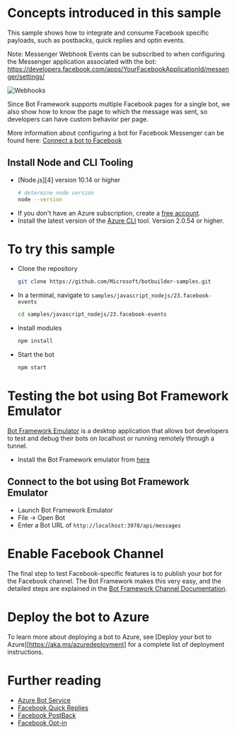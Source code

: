 # Concepts introduced in this sample

This sample shows how to integrate and consume Facebook specific payloads, such as postbacks, quick replies and optin events.

Note: Messenger Webhook Events can be subscribed to when configuring the Messenger application associated with the bot:
https://developers.facebook.com/apps/YourFacebookApplicationId/messenger/settings/

![Webhooks](Webhooks.png)

Since Bot Framework supports multiple Facebook pages for a single bot, we also show how to know the page to which the message was sent, so developers can have custom behavior per page.

More information about configuring a bot for Facebook Messenger can be found here: [Connect a bot to Facebook](https://docs.microsoft.com/en-us/azure/bot-service/bot-service-channel-connect-facebook)

## Install Node and CLI Tooling
- [Node.js][4] version 10.14 or higher
    ```bash
    # determine node version
    node --version
    ```
- If you don't have an Azure subscription, create a [free account](https://azure.microsoft.com/free/).
- Install the latest version of the [Azure CLI](https://docs.microsoft.com/cli/azure/install-azure-cli?view=azure-cli-latest) tool. Version 2.0.54 or higher.

# To try this sample
- Clone the repository
    ```bash
    git clone https://github.com/Microsoft/botbuilder-samples.git
    ```
- In a terminal, navigate to `samples/javascript_nodejs/23.facebook-events`
    ```bash
    cd samples/javascript_nodejs/23.facebook-events
    ```
- Install modules
    ```bash
    npm install
    ```
- Start the bot
    ```bash
    npm start
    ```

# Testing the bot using Bot Framework Emulator
[Bot Framework Emulator](https://github.com/microsoft/botframework-emulator) is a desktop application that allows bot developers to test and debug their bots on localhost or running remotely through a tunnel.

- Install the Bot Framework emulator from [here](https://github.com/microsoft/botframework-emulator/releases)

## Connect to the bot using Bot Framework Emulator 
- Launch Bot Framework Emulator
- File -> Open Bot
- Enter a Bot URL of `http://localhost:3978/api/messages`

# Enable Facebook Channel

The final step to test Facebook-specific features is to publish your bot for the Facebook channel. The Bot Framework makes this very easy, and the detailed steps are explained in the [Bot Framework Channel Documentation](https://docs.microsoft.com/en-us/azure/bot-service/bot-service-channel-connect-facebook?view=azure-bot-service-3.0).

# Deploy the bot to Azure
To learn more about deploying a bot to Azure, see [Deploy your bot to Azure][https://aka.ms/azuredeployment] for a complete list of deployment instructions.


# Further reading
- [Azure Bot Service](https://docs.microsoft.com/en-us/azure/bot-service/bot-service-overview-introduction?view=azure-bot-service-4.0)
- [Facebook Quick Replies](https://developers.facebook.com/docs/messenger-platform/send-messages/quick-replies)
- [Facebook PostBack](https://developers.facebook.com/docs/messenger-platform/reference/webhook-events/messaging_postbacks/)
- [Facebook Opt-in](https://developers.facebook.com/docs/messenger-platform/reference/webhook-events/messaging_optins/)
